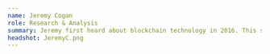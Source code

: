 ```yaml
---
name: Jeremy Cogan
role: Research & Analysis
summary: Jeremy first heard about blockchain technology in 2016. This sparked an interest that would lead to in-depth research on the potentials of blockchains and crytocurrencies and becoming a founding team member of the Blockchain Institute. He spent 2017 following the numerous ICOs that occured that year and has since been analyzing the impacts of blockchain technology. Jeremy also is a lead instructor for the institute and has designed several courses. His experience as an educator in the cryptocurrency and blockchain space and his enthusiastic outlook on the impact of new technology bring passion and energy to the team.
headshot: JeremyC.png
---
```

